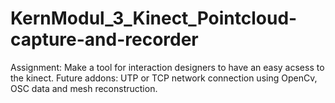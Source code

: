 # KernModul_3_Kinect_Pointcloud-capture-and-recorder
 Assignment: Make a tool for interaction designers to have an easy acsess to the kinect. Future addons: UTP or TCP  network connection using OpenCv, OSC data and mesh reconstruction.
